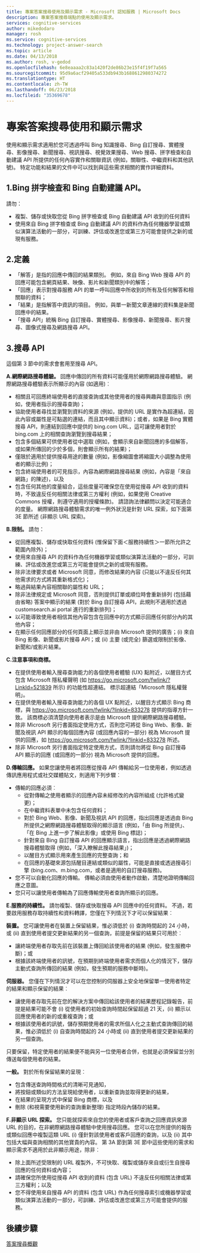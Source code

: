 ```yaml
---
title: 專案答案搜尋使用及顯示需求 - Microsoft 認知服務 | Microsoft Docs
description: 專案答案搜尋端點的使用及顯示需求。
services: cognitive-services
author: mikedodaro
manager: rosh
ms.service: cognitive-services
ms.technology: project-answer-search
ms.topic: article
ms.date: 04/13/2018
ms.author: rosh, v-gedod
ms.openlocfilehash: 6e8eaaaa2c83a1420f2de86b23e15f4f19f7a565
ms.sourcegitcommit: 95d9a6acf29405a533db943b1688612980374272
ms.translationtype: HT
ms.contentlocale: zh-TW
ms.lasthandoff: 06/23/2018
ms.locfileid: "35369678"
---
```

# <a name="project-answer-search-use-and-display-requirements"></a>專案答案搜尋使用和顯示需求

使用和顯示需求適用於您可透過呼叫 Bing 知識搜尋、Bing 自訂搜尋、實體搜尋、影像搜尋、新聞搜尋、視訊搜尋、視覺效果搜尋、Web 搜尋、拼字檢查和自動建議 API 所提供的任何內容實作和關聯資訊 (例如，關聯性、中繼資料和其他訊號)。 特定功能和結果的文件中可以找到與這些需求相關的實作詳細資料。

## <a name="1-bing-spell-check-and-bing-autosuggest-api"></a>1.Bing 拼字檢查和 Bing 自動建議 API。

請勿：

- 複製、儲存或快取您從 Bing 拼字檢查或 Bing 自動建議 API 收到的任何資料
- 使用來自 Bing 拼字檢查或 Bing 自動建議 API 的資料作為任何機器學習或類似演算法活動的一部分，可訓練、評估或改進您或第三方可能會提供之新的或現有服務。

## <a name="2-definitions"></a>2.定義

- 「解答」是指的回應中傳回的結果類別。 例如，來自 Bing Web 搜尋 API 的回應可能包含網頁結果、映像、影片和新聞類別中的解答；
- 「回應」表示對搜尋服務 API 的單一呼叫回應中所收到的所有及任何解答和相關聯的資料；
- 「結果」是指解答中資訊的項目。 例如，與單一新聞文章連線的資料集是新聞回應中的結果。
- 「搜尋 API」統稱 Bing 自訂搜尋、實體搜尋、影像搜尋、新聞搜尋、影片搜尋、圖像式搜尋及網路搜尋 API。 


## <a name="3-search-apis"></a>3.搜尋 API

這個第 3 節中的需求會套用至搜尋 API。

**A.網際網路搜尋體驗。** 回應中傳回的所有資料可能僅用於網際網路搜尋體驗。 網際網路搜尋體驗表示所顯示的內容 (如適用)︰ 
- 相關且可回應終端使用者的直接查詢或其他使用者的搜尋興趣與意圖指示 (例如，使用者指示的搜尋查詢)； 
- 協助使用者尋找並瀏覽到資料的來源 (例如，提供的 URL 是實作為超連結，因此內容或屬性是可點選的連結，而且其中顯示資料)；或者，如果是 Bing 實體搜尋 API，則連結到回應中提供的 bing.com URL，這可讓使用者對於 bing.com 上的相關查詢瀏覽到搜尋結果；
- 包含多個結果可供使用者從中選取 (例如，會顯示來自新聞回應的多個解答，或如果所傳回的少於多個，則會顯示所有的結果)； 
- 僅限於適用於提供搜尋用途的數量 (例如，影像縮圖會將縮圖大小調整為使用者的顯示比例)； 
- 包含終端使用者的可見指示，內容為網際網路搜尋結果 (例如，內容是「來自網路」的陳述)，以及
- 包含任何其他的度量組合，這些度量可確保您在使用從搜尋 API 收到的資料時，不致違反任何相關法律或第三方權利 (例如，如果使用 Creative Commons 授權，則遵守適用的授權條款)。 請諮詢法律顧問以決定可能適合的度量。
網際網路搜尋體驗需求的唯一例外狀況是針對 URL 探索，如下面第 3E 節所述 (非顯示 URL 探索)。 

**B.限制。** 請勿：

- 從回應複製、儲存或快取任何資料 (惟保留下面＜服務持續性＞一節所允許之範圍內除外)； 
- 使用來自搜尋 API 的資料作為任何機器學習或類似演算法活動的一部分，可訓練、評估或改進您或第三方可能會提供之新的或現有服務。
- 除非法律要求或者 Microsoft 同意，而修改結果的內容 (只能以不違反任何其他需求的方式將其重新格式化)； 
- 略過與結果內容相關聯的屬性和 URL；
- 除非法律規定或 Microsoft 同意，否則提供訂單或順位時會重新排列 (包括藉由省略) 答案中顯示的結果 (對於 Bing 自訂搜尋 API，此規則不適用於透過 customsearch.ai portal 進行的重新排列)；
- 以可能導致使用者相信其他內容包含在回應中的方式顯示回應任何部分內的其他內容； 
- 在顯示任何回應部分的任何頁面上顯示並非由 Microsoft 提供的廣告；(i) 來自 Bing 影像、新聞或影片搜尋 API；或 (ii) 主要 (或完全) 篩選或限制於影像、新聞和/或影片結果。

**C.注意事項和商標。** 

- 在提供使用者輸入搜尋查詢能力的各個使用者體驗 (UX) 點附近，以醒目方式包含 Microsoft 隱私權聲明 (如 https://go.microsoft.com/fwlink/?LinkId=521839 所示) 的功能性超連結。 標示超連結「Microsoft 隱私權聲明」。
- 在提供使用者輸入搜尋查詢能力的各個 UX 點附近，以醒目方式顯示 Bing 商標，與 https://go.microsoft.com/fwlink/?linkid=833278 提供的指導方針一致。  該商標必須清楚向使用者表示是由 Microsoft 提供網際網路搜尋體驗。
- 除非 Microsoft 另行書面指定使用方式，否則您可將從 Bing Web、影像、新聞及視訊 API 顯示的每個回應內容 (或回應內容的一部分) 視為 Microsoft 提供的回應，如 https://go.microsoft.com/fwlink/?linkid=833278 所述。 
- 除非 Microsoft 另行書面指定特定使用方式，否則請勿將從 Bing 自訂搜尋 API 顯示的回應 (或回應的一部分) 視為 Microsoft 提供的回應。


**D.傳輸回應。** 如果您讓使用者將回應從搜尋 API 傳輸給另一位使用者，例如透過傳訊應用程式或社交媒體貼文，則適用下列步驟︰ 
- 傳輸的回應必須︰
  - 從對傳輸之使用者顯示的回應內容未經修改的內容所組成 (允許格式變更)；
  - 在中繼資料表單中未包含任何資料；
  - 對於 Bing Web、影像、新聞及視訊 API 的回應，指出回應是透過由 Bing 所提供之網際網路搜尋體驗取得的顯示語言 (例如，「由 Bing 所提供」、「在 Bing 上進一步了解此影像」或使用 Bing 標誌)；
  - 針對來自 Bing 自訂搜尋 API 的回應顯示語言，指出回應是透過網際網路搜尋體驗取得 (例如，「深入瞭解此搜尋結果」)；
  - 以醒目方式顯示用來產生回應的完整查詢；和
  - 在回應的基礎來源包括醒目連結或類似的屬性，可能是直接或透過搜尋引擎 (bing.com、m.bing.com，或者是適用的自訂搜尋服務)。
- 您不可以自動化回應的傳輸。 傳輸必須由使用者動作啟動，清楚地證明傳輸回應之意圖。
- 您只可以讓使用者傳輸為了回應傳輸使用者查詢所顯示的回應。

**E.服務的持續性。** 請勿複製、儲存或快取搜尋 API 回應中的任何資料。 不過，若要啟用服務存取持續性和資料轉譯，您僅在下列情況下才可以保留結果︰

**裝置。** 您可讓使用者在裝置上保留結果，惟必須低於 (i) 查詢時間起的 24 小時，或 (ii) 直到使用者提交更新結果的另一個查詢，前提是保留的結果只可用於︰

- 讓終端使用者存取先前在該裝置上傳回給該使用者的結果 (例如，發生服務中斷)；或
- 根據該終端使用者的訊號，在預期到終端使用者需求而個人化的情況下，儲存主動式查詢所傳回的結果 (例如，發生預期的服務中斷時)。

**伺服器。** 您僅在下列情況才可以在您控制的伺服器上安全地保留單一使用者特定的結果和顯示保留的結果︰

- 讓使用者存取先前在您的解決方案中傳回給該使用者的結果歷程記錄報告，前提是結果可能不會 (i) 從使用者的初始查詢時間起保留超過 21 天，(ii) 顯示以回應使用者的新的或重複查詢；或
- 根據該使用者的訊號，儲存預期使用者的需求所個人化之主動式查詢傳回的結果，惟必須低於 (i) 自查詢時間起的 24 小時或 (ii) 直到使用者提交更新結果的另一個查詢。

只要保留，特定使用者的結果便不能與另一位使用者合併，也就是必須保留並分別傳送每個使用者的結果。

**一般。** 對於所有保留結果的呈現︰

- 包含傳送查詢時間格式的清晰可見通知，
- 將按鈕或類似的方法呈現給使用者，以重新查詢並取得更新的結果， 
- 在結果的呈現方式中保留 Bing 商標，以及
- 刪除 (和視需要使用新的查詢重新整理) 指定時段內儲存的結果。

**F.非顯示 URL 探索。** 您只能就探索來自您的使用者或客戶查詢之回應資訊來源 URL 的目的，在非網際網路搜尋體驗中使用搜尋回應。 您可以在您所提供的報告或類似回應中複製這類 URL (i) 僅針對該使用者或客戶回應的查詢，以及 (ii) 其中包括大幅與查詢相關的其他寶貴的內容。 第 3A 節到第 3E 節中這些使用的需求和顯示需求不適用於此非顯示用途，除非︰ 

- 除上面所述受限制的 URL 複製外，不可快取、複製或儲存來自或衍生自搜尋回應的任何資料或內容；
- 請確保您所使用從搜尋 API 收到的資料 (包含 URL) 不違反任何相關法律或第三方權利；以及
- 您不得使用來自搜尋 API 的資料 (包含 URL) 作為任何搜尋索引或機器學習或類似演算法活動的一部分，可訓練、評估或改進您或第三方可能會提供的服務。

## <a name="next-steps"></a>後續步驟
[答案搜尋概觀](overview.md)
